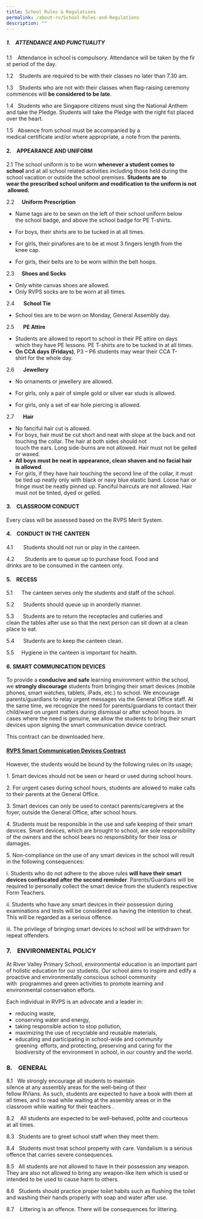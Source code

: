 ```yaml
---
title: School Rules & Regulations
permalink: /about-rv/School-Rules-and-Regulations
description: ""
---
```

##### **1.**    ATTENDANCE AND PUNCTUALITY

  

1.1    Attendance in school is compulsory. Attendance will be taken by the first period of the day.

1.2    Students are required to be with their classes no later than 7.30 am.

1.3    Students who are not with their classes when flag-raising ceremony commences will **be considered to be late**.

1.4   Students who are Singapore citizens must sing the National Anthem and take the Pledge. Students will take the Pledge with the right fist placed over the heart.

1.5   Absence from school must be accompanied by a medical certificate and/or where appropriate, a note from the parents.

  

#### **2.**    APPEARANCE AND UNIFORM

  

2.1 The school uniform is to be worn **whenever a student comes to school** and at all school related activities including those held during the school vacation or outside the school premises. **Students are to wear the prescribed school uniform and modification to the uniform is not allowed.**

2.2     **Uniform Prescription**

*   Name tags are to be sewn on the left of their school uniform below the school badge, and above the school badge for PE T-shirts.  
    
*   For boys, their shirts are to be tucked in at all times.  
    
*   For girls, their pinafores are to be at most 3 fingers length from the knee cap.  
    
*   For girls, their belts are to be worn within the belt hoops.

2.3     **Shoes and Socks**

*   Only white canvas shoes are allowed.
*   Only RVPS socks are to be worn at all times.

2.4      **School Tie**

*   School ties are to be worn on Monday, General Assembly day.

2.5      **PE Attire**

*   Students are allowed to report to school in their PE attire on days which they have PE lessons. PE T-shirts are to be tucked in at all times.
*   **On CCA days (Fridays)**, P3 – P6 students may wear their CCA T-shirt for the whole day.

2.6      **Jewellery**

*   No ornaments or jewellery are allowed. 
*   For girls, only a pair of simple gold or silver ear studs is allowed.  
    
*   For girls, only a set of ear hole piercing is allowed.

2.7      **Hair**

*   No fanciful hair cut is allowed.
*   For boys, hair must be cut short and neat with slope at the back and not touching the collar. The hair at both sides should not touch the ears. Long side-burns are not allowed. Hair must not be gelled or waxed. 
*   **All boys** **must be neat in appearance, clean shaven and no facial hair is allowed**. 
*   For girls, if they have hair touching the second line of the collar, it must be tied up neatly only with black or navy blue elastic band. Loose hair or fringe must be neatly pinned up. Fanciful haircuts are not allowed. Hair must not be tinted, dyed or gelled.  
    

  

#### 3.    CLASSROOM CONDUCT

Every class will be assessed based on the RVPS Merit System.

  

#### 4.    CONDUCT IN THE CANTEEN

  

4.1       Students should not run or play in the canteen.

4.2       Students are to queue up to purchase food. Food and drinks are to be consumed in the canteen only.

  

#### 5.    RECESS

  

5.1      The canteen serves only the students and staff of the school.

5.2      Students should queue up in anorderly manner.

5.3      Students are to return the receptacles and cutleries and clean the tables after use so that the next person can sit down at a clean place to eat.

5.4      Students are to keep the canteen clean.

5.5     Hygiene in the canteen is important for health.

#### 6. SMART COMMUNICATION DEVICES

  

To provide a **conducive and safe** learning environment within the school, we **strongly discourage** students from bringing their smart devices (mobile phones, smart watches, tablets, iPads, etc.) to school. We encourage parents/guardians to relay urgent messages via the General Office staff. At the same time, we recognize the need for parents/guardians to contact their child/ward on urgent matters during dismissal or after school hours. In cases where the need is genuine, we allow the students to bring their smart devices upon signing the smart communication device contract.

This contract can be downloaded here.

#### [RVPS Smart Communication Devices Contract](https://go.gov.sg/rvps-scdc2020)


However, the students would be bound by the following rules on its usage;

1\. Smart devices should not be seen or heard or used during school hours.

2\. For urgent cases during school hours, students are allowed to make calls to their parents at the General Office.

3\. Smart devices can only be used to contact parents/caregivers at the foyer, outside the General Office, after school hours.

4\. Students must be responsible in the use and safe keeping of their smart devices. Smart devices, which are brought to school, are sole responsibility of the owners and the school bears no responsibility for their loss or damages.

5\. Non-compliance on the use of any smart devices in the school will result in the following consequences:

i. Students who do not adhere to the above rules **will have their smart devices confiscated after the second reminder**. Parents/Guardians will be required to personally collect the smart device from the student’s respective Form Teachers.

ii. Students who have any smart devices in their possession during examinations and tests will be considered as having the intention to cheat. This will be regarded as a serious offence.

iii. The privilege of bringing smart devices to school will be withdrawn for repeat offenders.

### 7.    ENVIRONMENTAL POLICY

  

At River Valley Primary School, environmental education is an important part of holistic education for our students. Our school aims to inspire and edify a proactive and environmentally conscious school community with  programmes and green activities to promote learning and environmental conservation efforts.

Each individual in RVPS is an advocate and a leader in:

*   reducing waste,
*   conserving water and energy,
*   taking responsible action to stop pollution,
*   maximizing the use of recyclable and reusable materials,
*   educating and participating in school-wide and community greening  efforts, and protecting, preserving and caring for the biodiversity of the environment in school, in our country and the world.

  
  

### 8.    GENERAL

  

8.1   We strongly encourage all students to maintain silence at any assembly areas for the well-being of their fellow RVians. As such, students are expected to have a book with them at all times, and to read while waiting at the assembly areas or in the classroom while waiting for their teachers .

8.2    All students are expected to be well-behaved, polite and courteous at all times.

8.3   Students are to greet school staff when they meet them.

8.4   Students must treat school property with care. Vandalism is a serious offence that carries severe consequences.

8.5   All students are not allowed to have in their possession any weapon. They are also not allowed to bring any weapon-like item which is used or intended to be used to cause harm to others.

8.6   Students should practice proper toilet habits such as flushing the toilet and washing their hands properly with soap and water after use.

8.7    Littering is an offence. There will be consequences for littering.